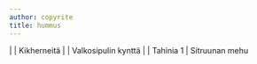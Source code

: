 ```yaml
---
author: copyrite
title: hummus
---
```


| | Kikherneitä
| | Valkosipulin kynttä
| | Tahinia
1 | Sitruunan mehu

